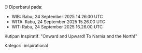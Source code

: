 ⏰ Diperbarui pada:
- WIB: Rabu, 24 September 2025 14.26.00 UTC
- WITA: Rabu, 24 September 2025 15.26.00 UTC
- WIT: Rabu, 24 September 2025 16.26.00 UTC

Kutipan Inspiratif:
"Onward and Upward!  To Narnia and the North!"


Kategori: inspirational

